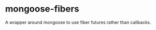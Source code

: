 mongoose-fibers
===============

A wrapper around mongoose to use fiber futures rather than callbacks.
